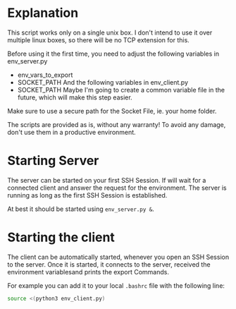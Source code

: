 # Explanation

This script works only on a single unix box.
I don't intend to use it over multiple linux boxes, so there will be no TCP extension for this.

Before using it the first time, you need to adjust the following variables in env_server.py
- env_vars_to_export
- SOCKET_PATH
And the following variables in env_client.py
- SOCKET_PATH
Maybe I'm going to create a common variable file in the future, which will make this step easier.

Make sure to use a secure path for the Socket File, ie. your home folder.

The scripts are provided as is, without any warranty!
To avoid any damage, don't use them in a productive environment.

# Starting Server

The server can be started on your first SSH Session.
If will wait for a connected client and answer the request for the environment.
The server is running as long as the first SSH Session is established.

At best it should be started using `env_server.py &`.

# Starting the client

The client can be automatically started, whenever you open an SSH Session to the server.
Once it is started, it connects to the server, received the environment variablesand prints the export Commands.

For example you can add it to your local `.bashrc` file with the following line: 
```bash
source <(python3 env_client.py)
```
